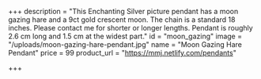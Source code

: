 +++
description = "This Enchanting Silver picture pendant has a moon gazing hare and a 9ct gold crescent moon. The chain is a standard 18 inches. Please contact me for shorter or longer lengths. Pendant is roughly 2.6 cm long and 1.5 cm at the widest part."
id = "moon_gazing"
image = "/uploads/moon-gazing-hare-pendant.jpg"
name = "Moon Gazing Hare Pendant"
price = 99
product_url = "https://mmj.netlify.com/pendants"

+++
